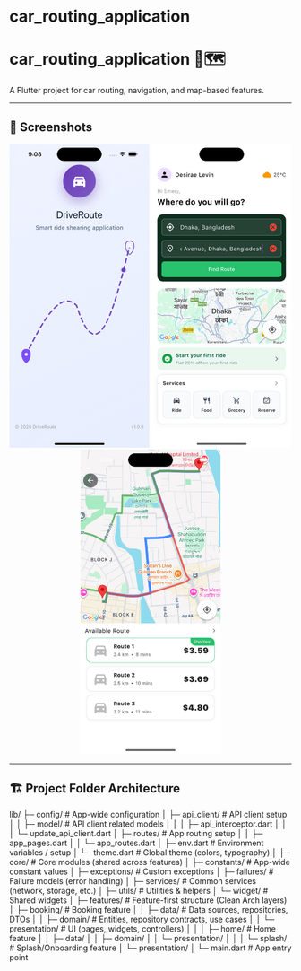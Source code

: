 # car_routing_application

# car_routing_application 🚗🗺️

A Flutter project for car routing, navigation, and map-based features.

---

## 📸 Screenshots
<p align="center">
  <img src="screenshots/splash.png" alt="Route Screen" width="250"/>
  <img src="screenshots/home.png" alt="Home Screen" width="250"/>
  <img src="screenshots/navigation.png" alt="Navigation Screen" width="250"/>
</p>


---

## 🏗️ Project Folder Architecture
lib/
├─ config/                      # App-wide configuration
│  ├─ api_client/               # API client setup
│  │  ├─ model/                 # API client related models
│  │  │  ├─ api_interceptor.dart
│  │  │  └─ update_api_client.dart
│  ├─ routes/                   # App routing setup
│  │  ├─ app_pages.dart
│  │  └─ app_routes.dart
│  ├─ env.dart                  # Environment variables / setup
│  └─ theme.dart                # Global theme (colors, typography)
│
├─ core/                        # Core modules (shared across features)
│  ├─ constants/                # App-wide constant values
│  ├─ exceptions/               # Custom exceptions
│  ├─ failures/                 # Failure models (error handling)
│  ├─ services/                 # Common services (network, storage, etc.)
│  ├─ utils/                    # Utilities & helpers
│  └─ widget/                   # Shared widgets
│
├─ features/                    # Feature-first structure (Clean Arch layers)
│  ├─ booking/                  # Booking feature
│  │  ├─ data/                  # Data sources, repositories, DTOs
│  │  ├─ domain/                # Entities, repository contracts, use cases
│  │  └─ presentation/          # UI (pages, widgets, controllers)
│  │
│  ├─ home/                     # Home feature
│  │  ├─ data/
│  │  ├─ domain/
│  │  └─ presentation/
│  │
│  └─ splash/                   # Splash/Onboarding feature
│     └─ presentation/
│
└─ main.dart                    # App entry point
